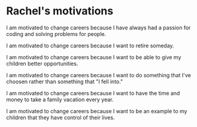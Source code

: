 # Rachel's motivations

I am motivated to change careers because I have always had a passion for coding and solving problems for people.

I am motivated to change careers because I want to retire someday.

I am motivated to change careers because I want to be able to give my children better opportunities.

I am motivated to change careers because I want to do something that I've choosen rather than something that "I fell into."

I am motivated to change careers because I want to have the time and money to take a family vacation every year.

I am motivated to change careers because I want to be an example to my children that they have control of their lives.